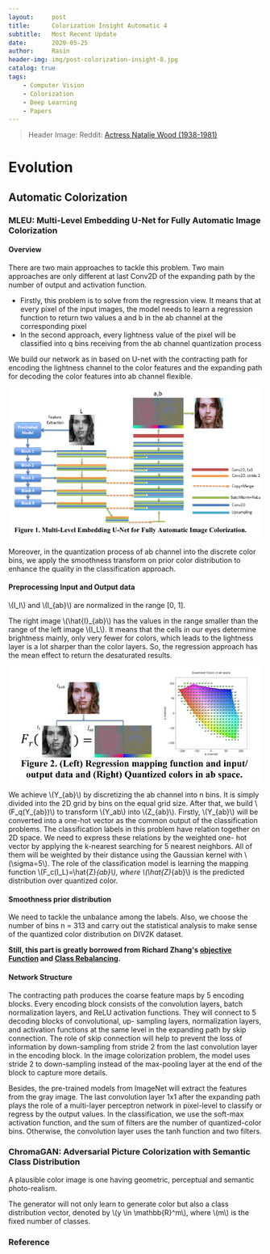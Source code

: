 ```yaml
---
layout:     post
title:      Colorization Insight Automatic 4
subtitle:   Most Recent Update
date:       2020-05-25
author:     Rasin
header-img: img/post-colorization-insight-8.jpg
catalog: true
tags:
    - Computer Vision
    - Colorization
    - Deep Learning
    - Papers
---
```


> Header Image: Reddit: [Actress Natalie Wood (1938-1981)](https://www.reddit.com/r/Colorization/comments/ggueww/actress_natalie_wood_19381981/) 

# Evolution

## Automatic Colorization

### MLEU: Multi-Level Embedding U-Net for Fully Automatic Image Colorization

#### Overview

There are two main approaches to tackle this problem. Two main approaches are only different at last Conv2D of the expanding path by the number of output and activation function.

- Firstly, this problem is to solve from the regression view. It means that at every pixel of the input images, the model needs to learn a regression function to return two values a and b in the ab channel at the corresponding pixel
- In the second approach, every lightness value of the pixel will be classified into q bins receiving from the ab channel quantization process

We build our network as in based on U-net with the contracting path for encoding the lightness channel to the color features and the expanding path for decoding the color features into ab channel flexible.

![](https://raw.githubusercontent.com/rasin-tsukuba/blog-images/master/img/20200524182302.png)

Moreover, in the quantization process of ab channel into the discrete color bins, we apply the smoothness transform on prior color distribution to enhance the quality in the classification approach.

#### Preprocessing Input and Output data

\\(I_l\\) and \\(I_{ab}\\) are normalized in the range [0, 1].

The right image \\(\hat{I}_{ab}\\) has the values in the range smaller than the range of the left image \\(I_L\\). It means that the cells in our eyes determine brightness mainly, only very fewer for colors, which leads to the lightness layer is a lot sharper than the color layers. So, the regression approach has the mean effect to return the desaturated results.

![](https://raw.githubusercontent.com/rasin-tsukuba/blog-images/master/img/20200524183649.png)

We achieve \\(Y_{ab}\\) by discretizing the ab channel into n bins. It is simply divided into the 2D grid by bins on the equal grid size. After that, we build \\(F_q(Y_{ab})\\) to transform \\(Y_ab\\) into \\(Z_{ab}\\). Firstly, \\(Y_{ab}\\) will be converted into a one-hot vector as the common output of the classification problems. The classification labels in this problem have relation together on 2D space. We need to express these relations by the weighted one- hot vector by applying the k-nearest searching for 5 nearest neighbors. All of them will be weighted by their distance using the Gaussian kernel with \\(\sigma=5\\). The role of the classification model is learning the mapping function \\(F_c(I_L)=\hat{Z}_{ab}\\), where \\(\hat{Z}_{ab}\\) is the predicted distribution over quantized color.

#### Smoothness prior distribution

We need to tackle the unbalance among the labels. Also, we choose the number of bins n = 313 and carry out the statistical analysis to make sense of the quantized color distribution on DIV2K dataset.

**Still, this part is greatly borrowed from Richard Zhang's [objective Function](https://rasin-tsukuba.github.io/2020/05/21/Colorization-Insight-Automatic-2/#objective-function) and [Class Rebalancing](https://rasin-tsukuba.github.io/2020/05/21/Colorization-Insight-Automatic-2/#class-rebalancing).**

#### Network Structure

The contracting path produces the coarse feature maps by 5 encoding blocks. Every encoding block consists of the convolution layers, batch normalization layers, and ReLU activation functions. They will connect to 5 decoding blocks of convolutional, up- sampling layers, normalization layers, and activation functions at the same level in the expanding path by skip connection. The role of skip connection will help to prevent the loss of information by down-sampling from stride 2 from the last convolution layer in the encoding block. In the image colorization problem, the model uses stride 2 to down-sampling instead of the max-pooling layer at the end of the block to capture more details.

Besides, the pre-trained models from ImageNet will extract the features from the gray image. The last convolution layer 1x1 after the expanding path plays the role of a multi-layer perceptron network in pixel-level to classify or regress by the output values. In the classification, we use the soft-max activation function, and the sum of filters are the number of quantized-color bins. Otherwise, the convolution layer uses the tanh function and two filters.

### ChromaGAN: Adversarial Picture Colorization with Semantic Class Distribution

A plausible color image is one having geometric, perceptual and semantic photo-realism.

The generator will not only learn to generate color but also a class distribution vector, denoted by \\(y \in \mathbb{R}^m\\), where \\(m\\) is the fixed number of classes.

### Reference

[^1]: Nguyen-Quynh, T. T., Do, N. T., & Kim, S. H. (2020). MLEU: Multi-level embedding u-net for fully automatic image colorization. ACM International Conference Proceeding Series, 119–121. https://doi.org/10.1145/3380688.3380720

[^2]: Vitoria, P., Raad, L., & Ballester, C. (2019). ChromaGAN: Adversarial Picture Colorization with Semantic Class Distribution. 2445–2454. http://arxiv.org/abs/1907.09837